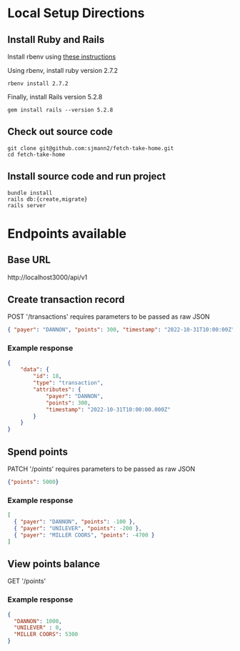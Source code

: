 
# Local Setup Directions

## Install Ruby and Rails
Install rbenv using [these instructions](https://github.com/rbenv/rbenv#using-package-managers) 

Using rbenv, install ruby version 2.7.2

```
rbenv install 2.7.2
```

Finally, install Rails version 5.2.8

```
gem install rails --version 5.2.8
```

## Check out source code
```
git clone git@github.com:sjmann2/fetch-take-home.git
cd fetch-take-home
```

## Install source code and run project
```
bundle install
rails db:{create,migrate}
rails server
```

# Endpoints available
## Base URL 
http://localhost3000/api/v1

## Create transaction record
POST '/transactions' requires parameters to be passed as raw JSON
```JSON
{ "payer": "DANNON", "points": 300, "timestamp": "2022-10-31T10:00:00Z" }
```
### Example response
```JSON
{
    "data": {
        "id": 18,
        "type": "transaction",
        "attributes": {
            "payer": "DANNON",
            "points": 300,
            "timestamp": "2022-10-31T10:00:00.000Z"
        }
    }
}
```

## Spend points
PATCH '/points' requires parameters to be passed as raw JSON
```JSON
{"points": 5000}
```
### Example response
```JSON
[
  { "payer": "DANNON", "points": -100 },
  { "payer": "UNILEVER", "points": -200 },
  { "payer": "MILLER COORS", "points": -4700 }
]
```

## View points balance
GET '/points'
### Example response
```JSON
{
  "DANNON": 1000,
  "UNILEVER" : 0,
  "MILLER COORS": 5300
}
```
